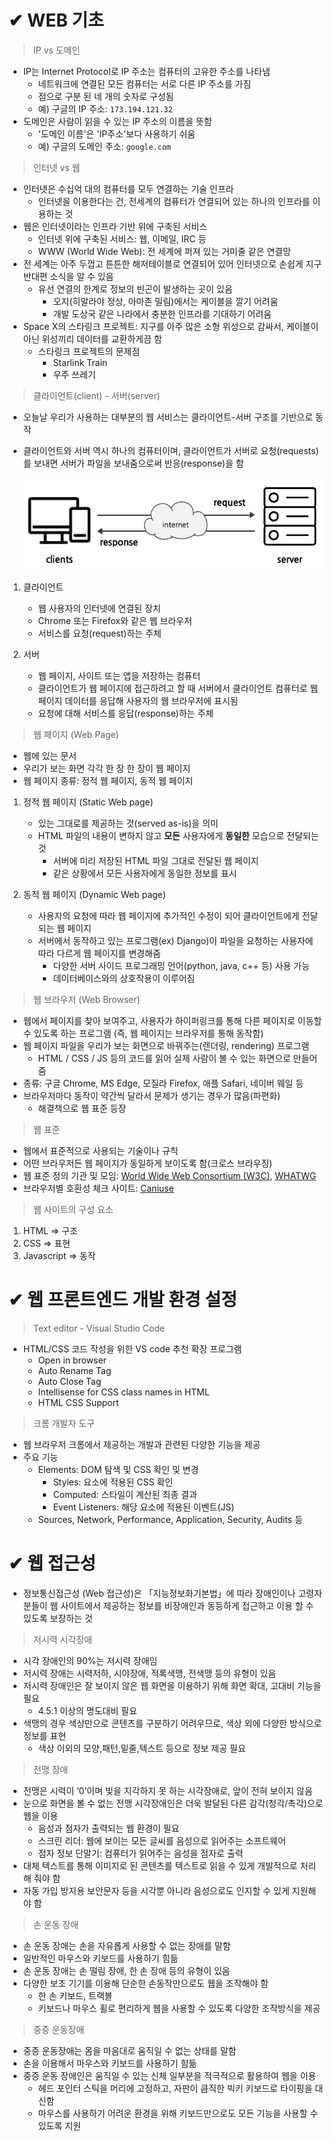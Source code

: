 # ✔ WEB 기초
> IP vs 도메인
- IP는 Internet Protocol로 IP 주소는 컴퓨터의 고유한 주소를 나타냄
  - 네트워크에 연결된 모든 컴퓨터는 서로 다른 IP 주소를 가짐
  - 점으로 구분 된 네 개의 숫자로 구성됨
  - 예) 구글의 IP 주소: `173.194.121.32`
- 도메인은 사람이 읽을 수 있는 IP 주소의 이름을 뜻함
  - '도메인 이름'은 'IP주소'보다 사용하기 쉬움
  - 예) 구글의 도메인 주소: `google.com`

> 인터넷 vs 웹
- 인터넷은 수십억 대의 컴퓨터를 모두 연결하는 기술 인프라
  - 인터넷을 이용한다는 건, 전세계의 컴퓨터가 연결되어 있는 하나의 인프라를 이용하는 것
- 웹은 인터넷이라는 인프라 기반 위에 구축된 서비스
  - 인터넷 위에 구축된 서비스: 웹, 이메일, IRC 등
  - WWW (World Wide Web): 전 세계에 퍼져 있는 거미줄 같은 연결망
- 전 세계는 아주 두껍고 튼튼한 해저테이블로 연결되어 있어 인터넷으로 손쉽게 지구 반대편 소식을 알 수 있음
  - 유선 연결의 한계로 정보의 빈곤이 발생하는 곳이 있음
    - 오지(히말라야 정상, 아마존 밀림)에서는 케이블을 깔기 어려움
    - 개발 도상국 같은 나라에서 충분한 인프라를 기대하기 어려움
- Space X의 스타링크 프로젝트: 지구를 아주 많은 소형 위성으로 감싸서, 케이블이 아닌 위성끼리 데이터를 교환하게끔 함
  - 스타링크 프로젝트의 문제점
    - Starlink Train
    - 우주 쓰레기

> 클라이언트(client) - 서버(server)
- 오늘날 우리가 사용하는 대부분의 웹 서비스는 클라이언트-서버 구조를 기반으로 동작
- 클라이언트와 서버 역시 하나의 컴퓨터이며, 클라이언트가 서버로 요청(requests)를 보내면 서버가 파일을 보내줌으로써 반응(response)을 함

  ![](img/client_server.png)

1. 클라이언트
  
   - 웹 사용자의 인터넷에 연결된 장치
   - Chrome 또는 Firefox와 같은 웹 브라우저
   - 서비스를 요청(request)하는 주체

2. 서버

   - 웹 페이지, 사이트 또는 앱을 저장하는 컴퓨터
   - 클라이언트가 웹 페이지에 접근하려고 할 때 서버에서 클라이언트 컴퓨터로 웹 페이지 데이터를 응답해 사용자의 웹 브라우저에 표시됨
   - 요청에 대해 서비스를 응답(response)하는 주체

> 웹 페이지 (Web Page)
- 웹에 있는 문서
- 우리가 보는 화면 각각 한 장 한 장이 웹 페이지
- 웹 페이지 종류: 정적 웹 페이지, 동적 웹 페이지

1. 정적 웹 페이지 (Static Web page)

   - 있는 그대로를 제공하는 것(served as-is)을 의미
   - HTML 파일의 내용이 변하지 않고 **모든** 사용자에게 **동일한** 모습으로 전달되는 것
     -  서버에 미리 저장된 HTML 파일 그대로 전달된 웹 페이지
     -  같은 상황에서 모든 사용자에게 동일한 정보를 표시
   
2. 동적 웹 페이지 (Dynamic Web page)

   - 사용자의 요청에 따라 웹 페이지에 추가적인 수정이 되어 클라이언트에게 전달되는 웹 페이지
   - 서버에서 동작하고 있는 프로그램(ex) Django)이 파일을 요청하는 사용자에 따라 다르게 웹 페이지를 변경해줌
     - 다양한 서버 사이드 프로그래밍 언어(python, java, c++ 등) 사용 가능
     - 데이터베이스와의 상호작용이 이루어짐

> 웹 브라우저 (Web Browser)
- 웹에서 페이지를 찾아 보여주고, 사용자가 하이퍼링크를 통해 다른 페이지로 이동할 수 있도록 하는 프로그램 (즉, 웹 페이지는 브라우저를 통해 동작함)
- 웹 페이지 파일을 우리가 보는 화면으로 바꿔주는(렌더링, rendering) 프로그램
  - HTML / CSS / JS 등의 코드를 읽어 실제 사람이 볼 수 있는 화면으로 만들어 줌
- 종류: 구글 Chrome, MS Edge, 모질라 Firefox, 애플 Safari, 네이버 웨일 등
- 브라우저마다 동작이 약간씩 달라서 문제가 생기는 경우가 많음(파편화)
  - 해결책으로 웹 표준 등장
  
> 웹 표준
- 웹에서 표준적으로 사용되는 기술이나 규칙
- 어떤 브라우저든 웹 페이지가 동일하게 보이도록 함(크로스 브라우징)
- 웹 표준 정의 기관 및 모임: [World Wide Web Consortium (W3C)](https://www.w3.org/), [WHATWG](https://html.spec.whatwg.org/multipage/)
- 브라우저별 호환성 체크 사이트: [Caniuse](https://caniuse.com/)

> 웹 사이트의 구성 요소
1. HTML ⇒ 구조
2. CSS ⇒ 표현
3. Javascript ⇒ 동작


# ✔ 웹 프론트엔드 개발 환경 설정

> Text editor - Visual Studio Code
- HTML/CSS 코드 작성을 위한 VS code 추천 확장 프로그램
  - Open in browser
  - Auto Rename Tag
  - Auto Close Tag
  - Intellisense for CSS class names in HTML
  - HTML CSS Support

> 크롬 개발자 도구
- 웹 브라우저 크롬에서 제공하는 개발과 관련된 다양한 기능을 제공
- 주요 기능
  - Elements: DOM 탐색 및 CSS 확인 및 변경
    - Styles: 요소에 적용된 CSS 확인
    - Computed: 스타일이 계산된 최종 결과
    - Event Listeners: 해당 요소에 적용된 이벤트(JS)
  - Sources, Network, Performance, Application, Security, Audits 등



# ✔ 웹 접근성
- 정보통신접근성 (Web 접근성)은 「지능정보화기본법」에 따라 장애인이나 고령자분들이 웹 사이트에서 제공하는 정보를 비장애인과 동등하게 접근하고 이용 할 수 있도록 보장하는 것

> 저시력 시각장애
- 시각 장애인의 90%는 저시력 장애임
- 저시력 장애는 시력저하, 시야장애, 적록색맹, 전색맹 등의 유형이 있음
- 저시력 장애인은 잘 보이지 않은 웹 화면을 이용하기 위해 화면 확대, 고대비 기능을 필요
  - 4.5:1 이상의 명도대비 필요
- 색맹의 경우 색상만으로 콘텐츠를 구분하기 어려우므로, 색상 외에 다양한 방식으로 정보를 표현
  - 색상 이외의 모양,패턴,밑줄,텍스트 등으로 정보 제공 필요

> 전맹 장애
- 전맹은 시력이 ‘0’이며 빛을 지각하지 못 하는 시각장애로, 앞이 전혀 보이지 않음
- 눈으로 화면을 볼 수 없는 전맹 시각장애인은 더욱 발달된 다른 감각(청각/촉각)으로 웹을 이용
  - 음성과 점자가 출력되는 웹 환경이 필요
  - 스크린 리더: 웹에 보이는 모든 글씨를 음성으로 읽어주는 소프트웨어
  - 점자 정보 단말기: 컴퓨터가 읽어주는 음성을 점자로 출력
- 대체 텍스트를 통해 이미지로 된 콘텐츠를 텍스트로 읽을 수 있게 개발적으로 처리해 줘야 함
- 자동 가입 방지용 보안문자 등을 시각뿐 아니라 음성으로도 인지할 수 있게 지원해야 함

> 손 운동 장애
- 손 운동 장애는 손을 자유롭게 사용할 수 없는 장애를 말함
- 일반적인 마우스와 키보드를 사용하기 힘듦
- 손 운동 장애는 손 떨림 장애, 한 손 장애 등의 유형이 있음
- 다양한 보조 기기를 이용해 단순한 손동작만으로도 웹을 조작해야 함
  - 한 손 키보드, 트랙볼
  - 키보드나 마우스 휠로 편리하게 웹을 사용할 수 있도록 다양한 조작방식을 제공

> 중증 운동장애
- 중증 운동장애는 몸을 마음대로 움직일 수 없는 상태를 말함
- 손을 이용해서 마우스와 키보드를 사용하기 힘듦
- 중증 운동 장애인은 움직일 수 있는 신체 일부분을 적극적으로 활용하여 웹을 이용
  - 헤드 포인터 스틱을 머리에 고정하고, 자판이 큼직한 빅키 키보드로 타이핑을 대신함
  - 마우스를 사용하기 어려운 환경을 위해 키보드만으로도 모든 기능을 사용할 수 있도록 지원